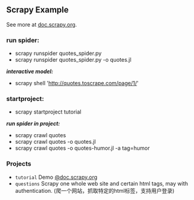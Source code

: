 ## Scrapy Example

See more at [doc.scrapy.org](https://doc.scrapy.org/).

### run spider:
- scrapy runspider quotes_spider.py
- scrapy runspider quotes_spider.py -o quotes.jl

***interactive model:***
- scrapy shell 'http://quotes.toscrape.com/page/1/'

### startproject:
- scrapy startproject tutorial

***run spider in project:***
- scrapy crawl quotes
- scrapy crawl quotes -o quotes.jl
- scrapy crawl quotes -o quotes-humor.jl -a tag=humor


### Projects
- ``tutorial`` Demo [@doc.scrapy.org](https://doc.scrapy.org/en/latest/intro/tutorial.html)
- ``questions`` Scrapy one whole web site and certain html tags, may with authentication. (爬一个网站，抓取特定的html标签，支持用户登录)
